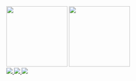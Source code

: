 
<div style="display: inline-block" >
  <img height="160"  src="https://github-readme-stats.vercel.app/api?username=Ghustavo516&show_icons=true&theme=tokyonight" >

  <img height="160" src="https://github-readme-stats.vercel.app/api/top-langs/?username=Ghustavo516&layout=compact&theme=tokyonight">
</div>

<div >
<a href="https://www.instagram.com/gu_roodri/" target="_blank"> 
  <img src="https://img.shields.io/badge/Instagram-E4405F?style=for-the-badge&logo=instagram&logoColor=white" target="_blank"/> 
</a>
<a href="mailto:gustavo516@gmail.com" target="_blank"> 
  <img src="https://img.shields.io/badge/Gmail-D14836?style=for-the-badge&logo=gmail&logoColor=white" target="_blank"/> 
</a>
<a href="https://www.linkedin.com/in/luis-loschi-a54801203/" target="_blank"> 
  <img src="https://img.shields.io/badge/LinkedIn-0077B5?style=for-the-badge&logo=linkedin&logoColor=white" target="_blank"/> 
</a>
</div>
